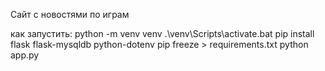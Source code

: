 Сайт с новостями по играм

как запустить:
python -m venv venv
.\venv\Scripts\activate.bat
pip install flask flask-mysqldb python-dotenv
pip freeze > requirements.txt
python app.py